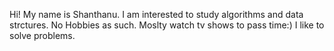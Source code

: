 Hi!
My name is Shanthanu. I am interested to study algorithms and data strctures.
No Hobbies as such. Moslty watch tv shows to pass time:)
I like to solve problems.